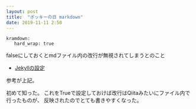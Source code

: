 ```yaml
---
layout: post
title:  "ポッキーの日 markdown"
date: 2019-11-11 2:50
---
```


```
kramdown:
   hard_wrap: true  
```

falseにしておくとmdファイル内の改行が無視されてしまうとのこと

- [Jekyllの設定](http://tayu.github.io/jekyll/config/2016/03/19/jekyll-config/)

参考が上記。

初めて知った。
これをTrueで設定しておけば改行はQiitaみたいにファイル内で行ったものが、
反映されたのでとても書きやすくなった。

